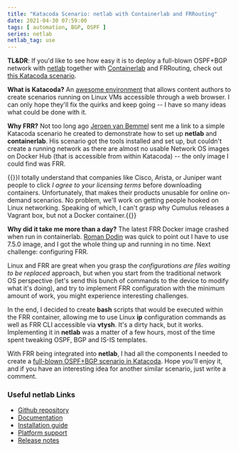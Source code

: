 ```yaml
---
title: "Katacoda Scenario: netlab with Containerlab and FRRouting"
date: 2021-04-30 07:59:00
tags: [ automation, BGP, OSPF ]
series: netlab
netlab_tag: use
---
```

**TL&DR**: If you'd like to see how easy it is to deploy a full-blown OSPF+BGP network with [netlab](https://netsim-tools.readthedocs.io/) together with [Containerlab](https://blog.ipspace.net/2021/04/netsim-containerlab.html) and FRRouting, check out [this Katacoda scenario](https://katacoda.com/ipspace/scenarios/netsim-containerlab-101).

**What is Katacoda?** An [awesome environment](https://katacoda.com/) that allows content authors to create scenarios running on Linux VMs accessible through a web browser. I can only hope they'll fix the quirks and keep going -- I have so many ideas what could be done with it.

**Why FRR?** Not too long ago [Jeroen van Bemmel](https://www.linkedin.com/in/jeroenvbemmel/) sent me a link to a simple Katacoda scenario he created to demonstrate how to set up **netlab** and **containerlab**. His scenario got the tools installed and set up, but couldn't create a running network as there are almost no usable Network OS images on Docker Hub (that is accessible from within Katacoda) -- the only image I could find was FRR.
<!--more-->
{{<note>}}I totally understand that companies like Cisco,  Arista, or Juniper want people to click _I agree to your licensing terms_ before downloading containers. Unfortunately, that makes their products unusable for online on-demand scenarios. No problem, we'll work on getting people hooked on Linux networking. Speaking of which, I can't grasp why Cumulus releases a Vagrant box, but not a Docker container.{{</note>}}

**Why did it take me more than a day?** The latest FRR Docker image crashed when run in containerlab. [Roman Dodin](https://www.linkedin.com/in/rdodin/) was quick to point out I have to use 7.5.0 image, and I got the whole thing up and running in no time. Next challenge: configuring FRR.

Linux and FRR are great when you grasp the *configurations are files waiting to be replaced* approach, but when you start from the traditional network OS perspective (let's send this bunch of commands to the device to modify what it's doing), and try to implement FRR configuration with the minimum amount of work, you might experience interesting challenges.

In the end, I decided to create **bash** scripts that would be executed within the FRR container, allowing me to use Linux **ip** configuration commands as well as FRR CLI accessible via **vtysh**. It's a dirty hack, but it works. Implementing it in **netlab** was a matter of a few hours, most of the time spent tweaking OSPF, BGP and IS-IS templates.

With FRR being integrated into **netlab**, I had all the components I needed to create a [full-blown OSPF+BGP scenario in Katacoda](https://katacoda.com/ipspace/scenarios/netsim-containerlab-101). Hope you'll enjoy it, and if you have an interesting idea for another similar scenario, just write a comment.

### Useful netlab Links

* [Github repository](https://github.com/ipspace/netsim-tools)
* [Documentation](https://netsim-tools.readthedocs.io/)
* [Installation guide](https://netsim-tools.readthedocs.io/en/latest/install.html)
* [Platform support](https://netsim-tools.readthedocs.io/en/latest/platforms.html)
* [Release notes](https://netsim-tools.readthedocs.io/en/latest/release.html)

